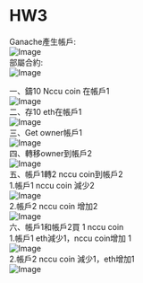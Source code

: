 # HW3

Ganache產生帳戶:<br>
![Image](https://github.com/kaysu97/HW3/blob/master/HW3/screenshot/%E5%B8%B3%E6%88%B6.PNG)<br>
部屬合約:<br>
![Image](https://github.com/kaysu97/HW3/blob/master/HW3/screenshot/%E4%BD%88%E7%BD%B2%E5%90%88%E7%B4%84.PNG) <br>

一、鑄10 Nccu coin 在帳戶1<br>
![Image](https://github.com/kaysu97/HW3/blob/master/HW3/screenshot/mint%20nccu%20coin%E5%B8%B3%E6%88%B61.PNG)<br>
二、存10 eth在帳戶1<br>
![Image](https://github.com/kaysu97/HW3/blob/master/HW3/screenshot/%E5%AD%98%E6%AC%BEeth.PNG)<br>
三、Get owner帳戶1<br>
![Image](https://github.com/kaysu97/HW3/blob/master/HW3/screenshot/getowner%E5%B8%B3%E6%88%B61.PNG)<br>
四、轉移owner到帳戶2<br>
![Image](https://github.com/kaysu97/HW3/blob/master/HW3/screenshot/transfer%20owner%E5%B8%B3%E6%88%B62info.PNG)<br>
五、帳戶1轉2 nccu coin到帳戶2<br>
1.帳戶1 nccu coin 減少2<br>
![Image](https://github.com/kaysu97/HW3/blob/master/HW3/screenshot/transfernccucoin%E5%B8%B3%E6%88%B61.PNG)<br>
2.帳戶2 nccu coin 增加2<br>
![Image](https://github.com/kaysu97/HW3/blob/master/HW3/screenshot/transfer%20nccu%20coin%E5%B8%B3%E6%88%B62.PNG)<br>
六、帳戶1和帳戶2買 1 nccu coin<br>
1.帳戶1 eth減少1，nccu coin增加 1<br>
![Image](https://github.com/kaysu97/HW3/blob/master/HW3/screenshot/buy%20nccucoin%E5%B8%B3%E6%88%B61.PNG)<br>
2.帳戶2 nccu coin 減少1，eth增加1<br>
![Image](https://github.com/kaysu97/HW3/blob/master/HW3/screenshot/buynccucoin%E5%B8%B3%E6%88%B62.PNG)
